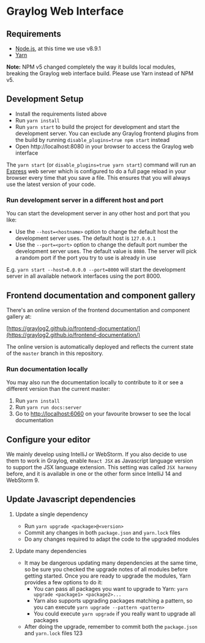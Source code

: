 # Graylog Web Interface

## Requirements
- [Node.js](https://nodejs.org/), at this time we use v8.9.1
- [Yarn](https://yarnpkg.com/)

**Note:** NPM v5 changed completely the way it builds local modules, breaking the Graylog web interface build. Please use Yarn instead of NPM v5.

## Development Setup

* Install the requirements listed above
* Run `yarn install`
* Run `yarn start` to build the project for development and start the development server. You can exclude any Graylog frontend plugins from the build by running `disable_plugins=true npm start` instead
* Open http://localhost:8080 in your browser to access the Graylog web interface

The `yarn start` (or `disable_plugins=true yarn start`) command will run an [Express](http://expressjs.com) web server which is configured to do a full page reload in your browser every time that you save a file. This ensures that you will always use the latest version of your code.

### Run development server in a different host and port

You can start the development server in any other host and port that you like:

- Use the `--host=<hostname>` option to change the default host the development server uses. The default host is `127.0.0.1`
- Use the `--port=<port>` option to change the default port number the development server uses. The default value is `8080`. The server will pick a random port if the port you try to use is already in use

E.g. `yarn start --host=0.0.0.0 --port=8000` will start the development server in all available network interfaces using the port 8000.

## Frontend documentation and component gallery
There's an online version of the frontend documentation and component gallery at:

[https://graylog2.github.io/frontend-documentation/](https://graylog2.github.io/frontend-documentation/)

The online version is automatically deployed and reflects the current state of the `master` branch in this repository.

### Run documentation locally
You may also run the documentation locally to contribute to it or see a different version than the current master:

1. Run `yarn install`
1. Run `yarn run docs:server`
1. Go to [http://localhost:6060](http://localhost:6060) on your favourite browser to see the local documentation

## Configure your editor

We mainly develop using IntelliJ or WebStorm. If you also decide to use them to work in Graylog, enable `React JSX` as Javascript language version to support the JSX language extension. This setting was called `JSX harmony` before, and it is available in one or the other form since IntelliJ 14 and WebStorm 9.

## Update Javascript dependencies

1. Update a single dependency

    * Run `yarn upgrade <package>@<version>`
    * Commit any changes in both `package.json` and `yarn.lock` files
    * Do any changes required to adapt the code to the upgraded modules

1. Update many dependencies

    * It may be dangerous updating many dependencies at the same time, so be sure you checked the upgrade notes of all modules before getting started. Once you are ready to upgrade the modules, Yarn provides a few options to do it:
        * You can pass all packages you want to upgrade to Yarn: `yarn upgrade <package1> <package2>...`
        * Yarn also supports upgrading packages matching a pattern, so you can execute `yarn upgrade --pattern <pattern>`
        * You could execute `yarn upgrade` if you really want to upgrade all packages
    * After doing the upgrade, remember to commit both the `package.json` and `yarn.lock` files
123
